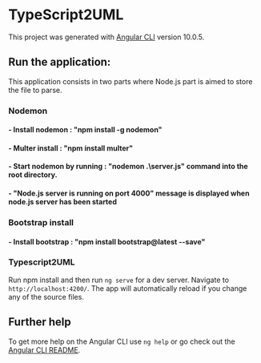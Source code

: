 # TypeScript2UML

This project was generated with [Angular CLI](https://github.com/angular/angular-cli) version 10.0.5.


## Run the application:

This application consists in two parts where Node.js part is aimed to store the file to parse.

### Nodemon

#### - Install nodemon : "npm install -g nodemon"
#### - Multer install : "npm install multer"
#### - Start nodemon by running : "nodemon .\server.js" command into the root directory.
#### - "Node.js server is running on port 4000" message is displayed when node.js server has been started 

### Bootstrap install
#### - Install bootstrap : "npm install bootstrap@latest --save"

### Typescript2UML

Run npm install and then run `ng serve` for a dev server. Navigate to `http://localhost:4200/`. The app will automatically reload if you change any of the source files.

## Further help

To get more help on the Angular CLI use `ng help` or go check out the [Angular CLI README](https://github.com/angular/angular-cli/blob/master/README.md).
